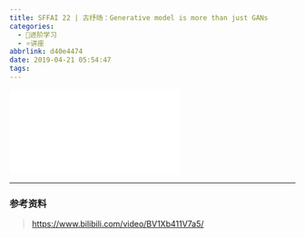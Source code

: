 ```yaml
---
title: SFFAI 22 | 古纾旸：Generative model is more than just GANs
categories:
  - 🌙进阶学习
  - ⭐讲座
abbrlink: d40e4474
date: 2019-04-21 05:54:47
tags:
---
```


<iframe src="//player.bilibili.com/player.html?aid=50015443&bvid=BV1Xb411V7a5&cid=87558688&p=1" scrolling="no" border="0" frameborder="no" framespacing="0" allowfullscreen="true"> </iframe>

<!--more-->

***

### 参考资料

> <https://www.bilibili.com/video/BV1Xb411V7a5/>
